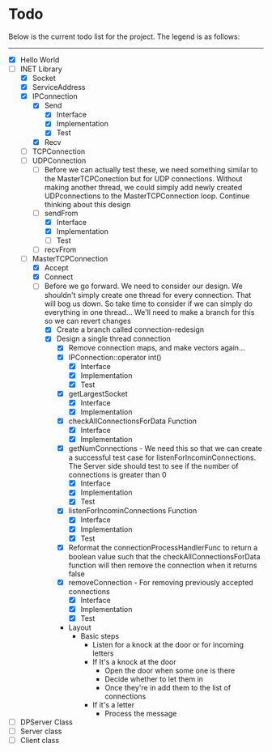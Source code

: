 # Todo

Below is the current todo list for the project. The legend is as follows:

----------------------------


- [x] Hello World
- [ ] INET Library
	- [x] Socket
	- [x] ServiceAddress
	- [x] IPConnection
	  - [x] Send
	    - [x] Interface
		- [x] Implementation
		- [x] Test
	  - [x] Recv
	- [ ] TCPConnection
	- [ ] UDPConnection
	  - [ ] Before we can actually test these, we need something similar to
		the MasterTCPConection but for UDP connections. Without making another
		thread, we could simply add newly created UDPconnections to the
		MasterTCPConnection loop. Continue thinking about this design
	  - [ ] sendFrom
		- [x] Interface
		- [x] Implementation
		- [ ] Test
	  - [ ] recvFrom
	- [ ] MasterTCPConnection
		- [x] Accept
		- [x] Connect
		- [ ] Before we go forward. We need to consider our design. We
			shouldn't simply create one thread for every connection. That
			will bog us down. So take time to consider if we can simply do
			everything in one thread… We'll need to make a branch for this
			so we can revert changes
			- [x] Create a branch called connection-redesign
			- [x] Design a single thread connection
				- [x] Remove connection maps, and make vectors again…
				- [x] IPConnection::operator int()
					- [x] Interface
					- [x] Implementation
					- [x] Test
				- [x] getLargestSocket
					- [x] Interface
					- [x] Implementation
				- [x] checkAllConnectionsForData Function
					- [x] Interface
					- [x] Implementation
				- [x] getNumConnections - We need this so that we can create
				  a successful test case for listenForIncominConnections. The
				  Server side should test to see if the number of connections
				  is greater than 0
				  	- [x] Interface
					- [x] Implementation
					- [x] Test
				- [x] listenForIncominConnections Function
					- [x] Interface
					- [x] Implementation
					- [x] Test
				- [x] Reformat the connectionProcessHandlerFunc to return
				  a boolean value such that the checkAllConnectionsForData
				  function will then remove the connection when it returns
				  false
				- [x] removeConnection - For removing previously accepted
				  connections
					- [x] Interface
					- [x] Implementation
					- [x] Test
				- Layout
					- Basic steps
						- Listen for a knock at the door or for incoming letters
						- If It's a knock at the door
							- Open the door when some one is there
							- Decide whether to let them in
							- Once they're in add them to the list of connections
						- If it's a letter
							- Process the message

- [ ] DPServer Class
- [ ] Server class
- [ ] Client class
